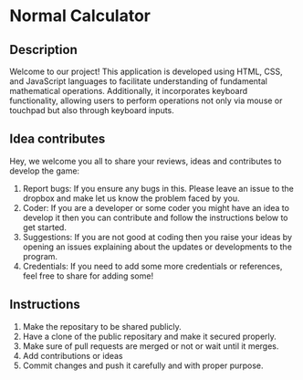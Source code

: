 # Normal Calculator

## Description
Welcome to our project! This application is developed using HTML, CSS, and JavaScript languages to facilitate understanding of fundamental mathematical operations. Additionally, it incorporates keyboard functionality, allowing users to perform operations not only via mouse or touchpad but also through keyboard inputs.

## Idea contributes
Hey, we welcome you all to share your reviews, ideas and contributes to develop the game:
1. Report bugs: If you ensure any bugs in this. Please leave an issue to the dropbox and make let us know the problem faced by you.
2. Coder: If you are a developer or some coder you might have an idea to develop it then you can contribute and follow the instructions below to get started.
3. Suggestions: If you are not good at coding then you raise your ideas by opening an issues explaining about the updates or developments to the program.
4. Credentials: If you need to add some more credentials or references, feel free to share for adding some!

## Instructions
1. Make the repositary to be shared publicly.
2. Have a clone of the public repositary and make it secured properly.
3. Make sure of pull requests are merged or not or wait until it merges.
4. Add contributions or ideas
5. Commit changes and push it carefully and with proper purpose.

